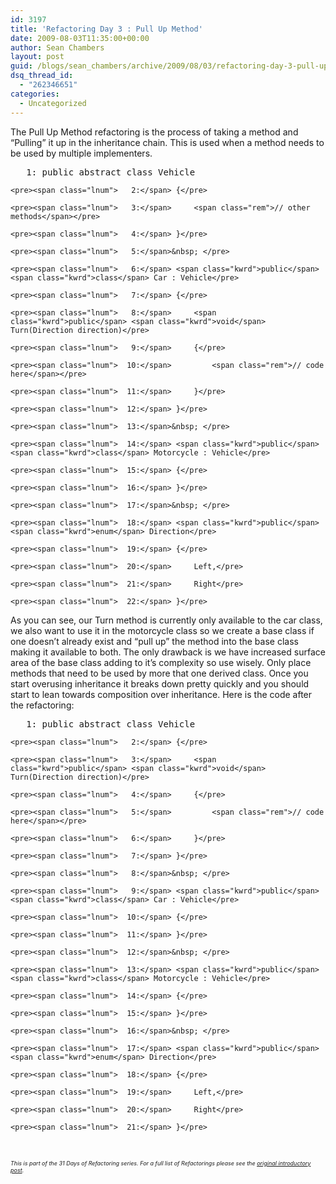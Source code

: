 ```yaml
---
id: 3197
title: 'Refactoring Day 3 : Pull Up Method'
date: 2009-08-03T11:35:00+00:00
author: Sean Chambers
layout: post
guid: /blogs/sean_chambers/archive/2009/08/03/refactoring-day-3-pull-up-method.aspx
dsq_thread_id:
  - "262346651"
categories:
  - Uncategorized
---
```

The Pull Up Method refactoring is the process of taking a method and &ldquo;Pulling&rdquo; it up in the inheritance chain. This is used when a method needs to be used by multiple implementers.

<div class="csharpcode-wrapper">
  <div class="csharpcode">
    <pre><span class="lnum">   1:</span> <span class="kwrd">public</span> <span class="kwrd">abstract</span> <span class="kwrd">class</span> Vehicle</pre>
    
    <pre><span class="lnum">   2:</span> {</pre>
    
    <pre><span class="lnum">   3:</span>     <span class="rem">// other methods</span></pre>
    
    <pre><span class="lnum">   4:</span> }</pre>
    
    <pre><span class="lnum">   5:</span>&nbsp; </pre>
    
    <pre><span class="lnum">   6:</span> <span class="kwrd">public</span> <span class="kwrd">class</span> Car : Vehicle</pre>
    
    <pre><span class="lnum">   7:</span> {</pre>
    
    <pre><span class="lnum">   8:</span>     <span class="kwrd">public</span> <span class="kwrd">void</span> Turn(Direction direction)</pre>
    
    <pre><span class="lnum">   9:</span>     {</pre>
    
    <pre><span class="lnum">  10:</span>         <span class="rem">// code here</span></pre>
    
    <pre><span class="lnum">  11:</span>     }</pre>
    
    <pre><span class="lnum">  12:</span> }</pre>
    
    <pre><span class="lnum">  13:</span>&nbsp; </pre>
    
    <pre><span class="lnum">  14:</span> <span class="kwrd">public</span> <span class="kwrd">class</span> Motorcycle : Vehicle</pre>
    
    <pre><span class="lnum">  15:</span> {</pre>
    
    <pre><span class="lnum">  16:</span> }</pre>
    
    <pre><span class="lnum">  17:</span>&nbsp; </pre>
    
    <pre><span class="lnum">  18:</span> <span class="kwrd">public</span> <span class="kwrd">enum</span> Direction</pre>
    
    <pre><span class="lnum">  19:</span> {</pre>
    
    <pre><span class="lnum">  20:</span>     Left,</pre>
    
    <pre><span class="lnum">  21:</span>     Right</pre>
    
    <pre><span class="lnum">  22:</span> }</pre>
  </div>
</div>

As you can see, our Turn method is currently only available to the car class, we also want to use it in the motorcycle class so we create a base class if one doesn&rsquo;t already exist and &ldquo;pull up&rdquo; the method into the base class making it available to both. The only drawback is we have increased surface area of the base class adding to it&rsquo;s complexity so use wisely. Only place methods that need to be used by more that one derived class. Once you start overusing inheritance it breaks down pretty quickly and you should start to lean towards composition over inheritance. Here is the code after the refactoring:

<div class="csharpcode-wrapper">
  <div class="csharpcode">
    <pre><span class="lnum">   1:</span> <span class="kwrd">public</span> <span class="kwrd">abstract</span> <span class="kwrd">class</span> Vehicle</pre>
    
    <pre><span class="lnum">   2:</span> {</pre>
    
    <pre><span class="lnum">   3:</span>     <span class="kwrd">public</span> <span class="kwrd">void</span> Turn(Direction direction)</pre>
    
    <pre><span class="lnum">   4:</span>     {</pre>
    
    <pre><span class="lnum">   5:</span>         <span class="rem">// code here</span></pre>
    
    <pre><span class="lnum">   6:</span>     }</pre>
    
    <pre><span class="lnum">   7:</span> }</pre>
    
    <pre><span class="lnum">   8:</span>&nbsp; </pre>
    
    <pre><span class="lnum">   9:</span> <span class="kwrd">public</span> <span class="kwrd">class</span> Car : Vehicle</pre>
    
    <pre><span class="lnum">  10:</span> {</pre>
    
    <pre><span class="lnum">  11:</span> }</pre>
    
    <pre><span class="lnum">  12:</span>&nbsp; </pre>
    
    <pre><span class="lnum">  13:</span> <span class="kwrd">public</span> <span class="kwrd">class</span> Motorcycle : Vehicle</pre>
    
    <pre><span class="lnum">  14:</span> {</pre>
    
    <pre><span class="lnum">  15:</span> }</pre>
    
    <pre><span class="lnum">  16:</span>&nbsp; </pre>
    
    <pre><span class="lnum">  17:</span> <span class="kwrd">public</span> <span class="kwrd">enum</span> Direction</pre>
    
    <pre><span class="lnum">  18:</span> {</pre>
    
    <pre><span class="lnum">  19:</span>     Left,</pre>
    
    <pre><span class="lnum">  20:</span>     Right</pre>
    
    <pre><span class="lnum">  21:</span> }</pre>
  </div>
</div>

&nbsp;

_<span style="font-size: xx-small">This is part of the 31 Days of Refactoring series. For a full list of Refactorings please see the <a target="_blank" href="/blogs/sean_chambers/archive/2009/07/31/31-days-of-refactoring.aspx">original introductory post</a>.</span>_